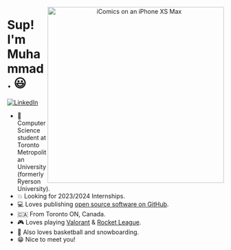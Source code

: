 <p align="center">
<img src="https://images.unsplash.com/photo-1550745165-9bc0b252726f?ixlib=rb-1.2.1&ixid=MnwxMjA3fDB8MHxwaG90by1wYWdlfHx8fGVufDB8fHx8&auto=format&fit=crop&w=2070&q=80" width="410" alt="iComics on an iPhone XS Max" align="right" />
</p>

# Sup! I'm Muhammad. 😃

<p align="left">
<a href="https://www.linkedin.com/in/mabdullah03">
<img src="https://img.shields.io/badge/-LinkedIn-%233781da" alt="LinkedIn"/></a> 
</p>

* 📱 Computer Science student at Toronto Metropolitan University (formerly Ryerson University).
* 💥 Looking for 2023/2024 Internships.
* 💻 Loves publishing [open source software on GitHub](https://github.com/muhammadabdullahh?tab=repositories).
* 🇨🇦 From Toronto ON, Canada.
* 🎮 Loves playing [Valorant]([https://www.beyondallreason.info/](https://playvalorant.com/en-us/?gclid=Cj0KCQjwnP-ZBhDiARIsAH3FSRdiK4LT6tJPGE70DTwv_2Q-t0aWDnlF4zFEWpVsebyft0VmoHsW3SIaAiA1EALw_wcB&gclsrc=aw.ds)) & [Rocket League]([https://splatoon.nintendo.com/](https://www.rocketleague.com/)).
* 🎤 Also loves basketball and snowboarding.
* 😁 Nice to meet you!
